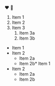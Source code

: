 :heart:
:tada:
1. Item 1
2. Item 2
3. Item 3
   1. Item 3a
   2. Item 3b
  
  * Item 1
* Item 2
  * Item 2a
  * Item 2b* Item 1
* Item 2
  * Item 2a
  * Item 2b
